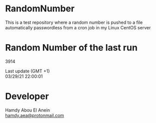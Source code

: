 # RandomNumber    
This is a test repository where a random number is pushed to a file automatically passwordless from a cron job in my Linux CentOS server    
# Random Number of the last run   
3914
      
Last update (GMT +1)    
03/29/21 22:00:01
# Developer    
Hamdy Abou El Anein   
hamdy.aea@protonmail.com
